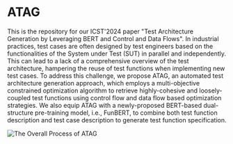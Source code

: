 # ATAG
This is the repository for our ICST'2024 paper "Test Architecture Generation by Leveraging BERT and Control and Data Flows". 
In industrial practices, test cases are often designed by test engineers based on the functionalities of the System under Test (SUT) in parallel and independently. This can lead to a lack of a comprehensive overview of the test architecture, hampering the reuse of test functions when implementing new test cases. To address this challenge, we propose ATAG, an automated test architecture generation approach, which employs a multi-objective constrained optimization algorithm to retrieve highly-cohesive and loosely-coupled test functions using control flow and data flow based optimization strategies. We also equip ATAG with a newly-proposed BERT-based dual-structure pre-training model, i.e., FunBERT, to combine both test function description and test case description to generate test function specification.

![The Overall Process of ATAG](https://github.com/guangyuWangBUAA/ATAG/assets/148240403/c493227b-4cdc-403b-b80c-de081e12e879)
